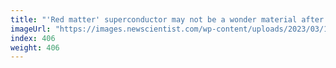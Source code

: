 ```yaml
---
title: "'Red matter' superconductor may not be a wonder material after all"
imageUrl: "https://images.newscientist.com/wp-content/uploads/2023/03/17122523/SEI_148554498.jpg?width=600"
index: 406
weight: 406
---
```

